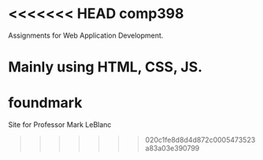 <<<<<<< HEAD
comp398
=======

Assignments for Web Application Development.

Mainly using HTML, CSS, JS.
=======
foundmark
=========

Site for Professor Mark LeBlanc
>>>>>>> 020c1fe8d8d4d872c0005473523a83a03e390799
